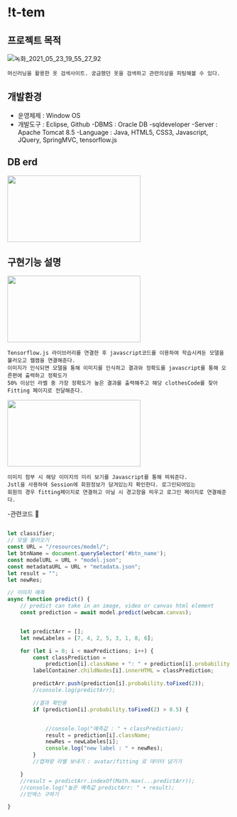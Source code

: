 !t-tem
=========
프로젝트 목적
-----------
![녹화_2021_05_23_19_55_27_92](https://user-images.githubusercontent.com/63712295/119259320-ad688300-bc08-11eb-8582-3593359f4d93.gif)

    머신러닝을 활용한 옷 검색사이트. 궁금했던 옷을 검색하고 관련의상을 피팅해볼 수 있다.

개발환경
-----------
- 운영체제 : Window OS
- 개발도구 : Eclipse, Github
-DBMS : Oracle DB -sqldeveloper
-Server : Apache Tomcat 8.5
-Language : Java, HTML5, CSS3, Javascript, JQuery, SpringMVC, tensorflow.js

DB erd
----------
<img src = "(https://user-images.githubusercontent.com/63712295/119259616-02f15f80-bc0a-11eb-83bc-f354fc00f41d.png" width="300" height="150"></img>

구현기능 설명
--------------
<img src="(https://user-images.githubusercontent.com/63712295/119259493-8cecf880-bc09-11eb-92ed-10bf8b054775.png" width="300" height="150"></img>

    Tensorflow.js 라이브러리를 연결한 후 javascript코드를 이용하여 학습시켜둔 모델을 불러오고 웹캠을 연결해준다.
    이미지가 인식되면 모델을 통해 이미지를 인식하고 결과와 정확도를 javascript를 통해 오른편에 출력하고 정확도가 
    50% 이상인 라벨 중 가장 정확도가 높은 결과를 출력해주고 해당 clothesCode를 찾아Fitting 페이지로 전달해준다. 
    
<img src="https://user-images.githubusercontent.com/63712295/119259496-8d858f00-bc09-11eb-91e9-97a5e9933aa7.png" width="300" height="150"></img>


    이미지 첨부 시 해당 이미지의 미리 보기를 Javascript를 통해 띄워준다.
    Jstl을 사용하여 Session에 회원정보가 담겨있는지 확인한다. 로그인되어있는 
    회원의 경우 fitting페이지로 연결하고 아닐 시 경고창을 띄우고 로그인 페이지로 연결해준다.

-관련코드
 :bookmark:
 
``` javascript

let classifier;
// 모델 불러오기
const URL = "/resources/model/";
let btnName = document.querySelector('#btn_name');
const modelURL = URL + "model.json";
const metadataURL = URL + "metadata.json";
let result = "";
let newRes;

// 이미지 예측
async function predict() {
	// predict can take in an image, video or canvas html element
	const prediction = await model.predict(webcam.canvas);


	let predictArr = [];
	let newLabeles = [7, 4, 2, 5, 3, 1, 8, 6];

	for (let i = 0; i < maxPredictions; i++) {
		const classPrediction =
			prediction[i].className + ": " + prediction[i].probability.toFixed(2);
		labelContainer.childNodes[i].innerHTML = classPrediction;

		predictArr.push(prediction[i].probability.toFixed(2));
		//console.log(predictArr);

		//결과 확인용
		if (prediction[i].probability.toFixed(2) > 0.5) {


			//console.log("예측값 : " + classPrediction);
			result = prediction[i].className;
			newRes = newLabeles[i];
			console.log("new label : " + newRes);
		}
		//캡쳐랑 라벨 보내기 : avatar/fitting 로 데이터 넘기기

	}
	//result = predictArr.indexOf(Math.max(...predictArr));
	//console.log("높은 예측값 predictArr: " + result);
	//인덱스 구하기

}

```
